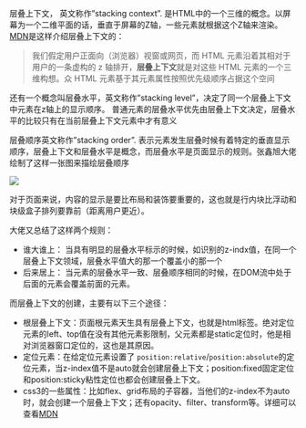 层叠上下文， 英文称作”stacking context”. 是HTML中的一个三维的概念。以屏幕为一个二维平面的话，垂直于屏幕的Z轴，一些元素就根据这个Z轴来渲染。[MDN](https://developer.mozilla.org/zh-CN/docs/Web/CSS/CSS_Positioning/Understanding_z_index/The_stacking_context)是这样介绍层叠上下文的：

>  我们假定用户正面向（浏览器）视窗或网页，而 HTML 元素沿着其相对于用户的一条虚构的 z 轴排开，**层叠上下文**就是对这些 HTML 元素的一个三维构想。众 HTML 元素基于其元素属性按照优先级顺序占据这个空间 

还有一个概念叫层叠水平，英文称作”stacking level”，决定了同一个层叠上下文中元素在z轴上的显示顺序。 普通元素的层叠水平优先由层叠上下文决定，层叠水平的比较只有在当前层叠上下文元素中才有意义 

层叠顺序英文称作”stacking order”. 表示元素发生层叠时候有着特定的垂直显示顺序，层叠上下文和层叠水平是概念，而层叠水平是页面显示的规则。张鑫旭大佬绘制了这样一张图来描绘层叠顺序

![](https://image.zhangxinxu.com/image/blog/201601/2016-01-07_235108.png)

对于页面来说，内容的显示是要比布局和装饰要重要的，这也就是行内块比浮动和块级盒子排列要靠前（距离用户更近）。

大佬又总结了这样两个规则：

- 谁大谁上： 当具有明显的层叠水平标示的时候，如识别的z-indx值，在同一个层叠上下文领域，层叠水平值大的那一个覆盖小的那一个 
- 后来居上： 当元素的层叠水平一致、层叠顺序相同的时候，在DOM流中处于后面的元素会覆盖前面的元素。 

而层叠上下文的创建，主要有以下三个途径：

- 根层叠上下文：页面根元素天生具有层叠上下文，也就是html标签。绝对定位元素的left、top值在没有其他元素影限制，父元素都是static定位时，他是相对浏览器窗口定位的，这也是其原因。
- 定位元素：在给定位元素设置了 `position:relative`/`position:absolute`的定位元素，当z-index值不是auto就会创建层叠上下文；position:fixed固定定位和position:sticky粘性定位也都会创建层叠上下文。
- css3的一些属性：比如flex、grid布局的子容器，当他们的z-index不为auto时，就会创建一个层叠上下文；还有opacity、filter、transform等。详细可以查看[MDN](https://developer.mozilla.org/zh-CN/docs/Web/CSS/CSS_Positioning/Understanding_z_index/The_stacking_context)







